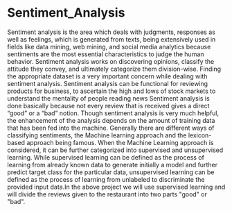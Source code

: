 # Sentiment_Analysis
Sentiment analysis is the area which deals with judgments, responses as well as feelings, which is generated from texts, being extensively used in fields like data mining, web mining, and social media analytics because sentiments are the most essential characteristics to judge the human behavior. Sentiment analysis works on discovering opinions, classify the attitude they convey, and ultimately categorize them division-wise. Finding the appropriate dataset is a very important concern while dealing with sentiment analysis. Sentiment analysis can be functional for reviewing products for business, to ascertain the high and lows of stock markets to understand the mentality of people reading news Sentiment analysis is done basically because not every review that is received gives a direct “good” or a “bad” notion. Though sentiment analysis is very much helpful, the enhancement of the analysis depends on the amount of training data that has been fed into the machine. Generally there are different ways of classifying sentiments, the Machine learning approach and the lexicon-based approach being famous. When the Machine Learning approach is considered, it can be further categorized into supervised and unsupervised learning. While supervised learning can be defined as the process of learning from already known data to generate initially a model and further predict target class for the particular data, unsupervised learning can be defined as the process of learning from unlabeled to discriminate the provided input data.In the above project we will use supervised learning and will divide the reviews given to the restaurant into two parts "good" or "bad".
